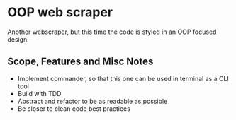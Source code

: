 # OOP web scraper
Another webscraper, but this time the code is styled in an OOP focused design.

## Scope, Features and Misc Notes
* Implement commander, so that this one can be used in terminal as a CLI tool
* Build with TDD
* Abstract and refactor to be as readable as possible
* Be closer to clean code best practices


  